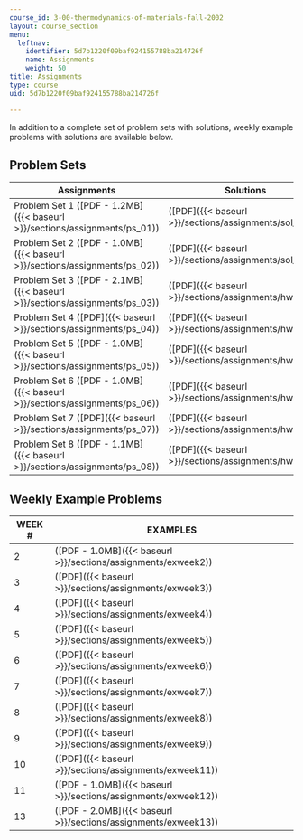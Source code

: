 ```yaml
---
course_id: 3-00-thermodynamics-of-materials-fall-2002
layout: course_section
menu:
  leftnav:
    identifier: 5d7b1220f09baf924155788ba214726f
    name: Assignments
    weight: 50
title: Assignments
type: course
uid: 5d7b1220f09baf924155788ba214726f

---
```


In addition to a complete set of problem sets with solutions, weekly example problems with solutions are available below.

Problem Sets
------------

| Assignments | Solutions |
| --- | --- |
| Problem Set 1 ([PDF - 1.2MB]({{< baseurl >}}/sections/assignments/ps_01)) | ([PDF]({{< baseurl >}}/sections/assignments/sol_ps1)) |
| Problem Set 2 ([PDF - 1.0MB]({{< baseurl >}}/sections/assignments/ps_02)) | ([PDF]({{< baseurl >}}/sections/assignments/sol_ps2)) |
| Problem Set 3 ([PDF - 2.1MB]({{< baseurl >}}/sections/assignments/ps_03)) | ([PDF]({{< baseurl >}}/sections/assignments/hw3_sol)) |
| Problem Set 4 ([PDF]({{< baseurl >}}/sections/assignments/ps_04)) | ([PDF]({{< baseurl >}}/sections/assignments/hw4_sol)) |
| Problem Set 5 ([PDF - 1.0MB]({{< baseurl >}}/sections/assignments/ps_05)) | ([PDF]({{< baseurl >}}/sections/assignments/hw5_sol)) |
| Problem Set 6 ([PDF - 1.0MB]({{< baseurl >}}/sections/assignments/ps_06)) | ([PDF]({{< baseurl >}}/sections/assignments/hw6_sol)) |
| Problem Set 7 ([PDF]({{< baseurl >}}/sections/assignments/ps_07)) | ([PDF]({{< baseurl >}}/sections/assignments/hw7_sol)) |
| Problem Set 8 ([PDF - 1.1MB]({{< baseurl >}}/sections/assignments/ps_08)) | ([PDF]({{< baseurl >}}/sections/assignments/hw8_sol)) 

Weekly Example Problems
-----------------------

| WEEK # | EXAMPLES |
| --- | --- |
| 2 | ([PDF - 1.0MB]({{< baseurl >}}/sections/assignments/exweek2)) |
| 3 | ([PDF]({{< baseurl >}}/sections/assignments/exweek3)) |
| 4 | ([PDF]({{< baseurl >}}/sections/assignments/exweek4)) |
| 5 | ([PDF]({{< baseurl >}}/sections/assignments/exweek5)) |
| 6 | ([PDF]({{< baseurl >}}/sections/assignments/exweek6)) |
| 7 | ([PDF]({{< baseurl >}}/sections/assignments/exweek7)) |
| 8 | ([PDF]({{< baseurl >}}/sections/assignments/exweek8)) |
| 9 | ([PDF]({{< baseurl >}}/sections/assignments/exweek9)) |
| 10 | ([PDF]({{< baseurl >}}/sections/assignments/exweek11)) |
| 11 | ([PDF - 1.0MB]({{< baseurl >}}/sections/assignments/exweek12)) |
| 13 | ([PDF - 2.0MB]({{< baseurl >}}/sections/assignments/exweek13))